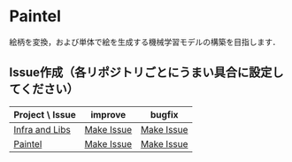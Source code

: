 # Paintel
絵柄を変換，および単体で絵を生成する機械学習モデルの構築を目指します．

## Issue作成（各リポジトリごとにうまい具合に設定してください）
| Project \ Issue | improve | bugfix |
| :-- | :-: | :-: |
| [Infra and Libs][@infra_and_libs] | [Make Issue][improve@infra_and_libs] | [Make Issue][bugfix@infra_and_libs] |
| [Paintel][@paintel] | [Make Issue][improve@paintel] | [Make Issue][bugfix@paintel] |

<!-- Infra and Libs project -->
[@infra_and_libs]:https://github.com/streamwest-1629/deeplab/projects/1 
<!-- Make Issue in Infra and Libs project -->
[improve@infra_and_libs]:https://github.com/streamwest-1629/deeplab/issues/new?labels=enhancement&template=improve.md&title=improve%2F%3C%E6%A9%9F%E8%83%BD%E3%81%AE%E7%B0%A1%E5%8D%98%E3%81%AA%E8%AA%AC%E6%98%8E%3E&projects=streamwest-1629/deeplab/1
<!-- Make Issue in Infra and Libs project -->
[bugfix@infra_and_libs]:https://github.com/streamwest-1629/deeplab/issues/new?labels=bug&template=bugfix.md&title=bugfix%2F%3C%E5%95%8F%E9%A1%8C%E3%81%AE%E7%B0%A1%E5%8D%98%E3%81%AA%E8%AA%AC%E6%98%8E%3E&projects=streamwest-1629/deeplab/1
<!-- Paintel project -->
[@paintel]:https://github.com/streamwest-1629/deeplab/projects/2
<!-- Make Issue in Paintel project -->
[improve@paintel]:https://github.com/streamwest-1629/deeplab/issues/new?labels=enhancement&template=improve.md&title=improve%2F%3C%E6%A9%9F%E8%83%BD%E3%81%AE%E7%B0%A1%E5%8D%98%E3%81%AA%E8%AA%AC%E6%98%8E%3E&projects=streamwest-1629/deeplab/2
<!-- Make Issue in Paintel project -->
[bugfix@paintel]:https://github.com/streamwest-1629/deeplab/issues/new?labels=bug&template=bugfix.md&title=bugfix%2F%3C%E5%95%8F%E9%A1%8C%E3%81%AE%E7%B0%A1%E5%8D%98%E3%81%AA%E8%AA%AC%E6%98%8E%3E&projects=streamwest-1629/deeplab/2
